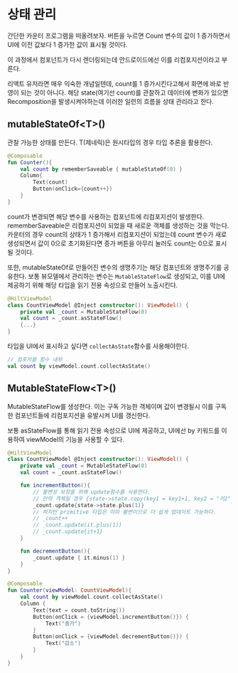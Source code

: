 # 상태  관리
간단한 카운터 프로그램을 떠올려보자.
버튼을 누르면 Count 변수의 값이 1 증가하면서 UI에 이전 값보다 1 증가한 값이 표시될 것이다.

이 과정에서 컴포넌트가 다시 렌더링되는데 안드로이드에선 이를 리컴포지션이라고 부른다.

리액트 유저라면 매우 익숙한 개념일텐데, count를 1 증가시킨다고해서 화면에 바로 반영이 되는 것이 아니다. 해당 state(여기선 count)를 관찰하고 데이터에 변화가 있으면 Recomposition을 발생시켜야하는데 이러한 일련의 흐름을 상태 관리라고 한다.

## mutableStateOf\<T>()
관찰 가능한 상태를 만든다. T(제네릭)은 원시타입의 경우 타입 추론을 활용한다.

```kotlin
@Composable
fun Counter(){
	val count by rememberSaveable { mutableStateOf(0) }
	Column{
		Text(count)
		Button(onClick={count++})
	}
}
```

count가 변경되면 해당 변수를 사용하는 컴포넌트에 리컴포지션이 발생한다. rememberSaveable은 리컴포지션이 되었을 때 새로운 객체를 생성하는 것을 막는다. 카운터의 경우 count의 상태가 1 증가해서 리컴포지션이 되었는데 count 변수가 새로 생성되면서 값이 0으로 초기화된다면 증가 버튼을 아무리 눌러도 count는 0으로 표시될 것이다.

또한, mutableStateOf로 만들어진 변수의 생명주기는 해당 컴포넌트와 생명주기를 공유한다.
보통 뷰모델에서 관리하는 변수는 `MutableStateFlow`로 생성되고, 이를 UI에 제공하기 위해 해당 타입을 읽기 전용 속성으로 만들어 노출시킨다.

```kotlin
@HiltViewModel
class CountViewModel @Inject constructor(): ViewModel() {
    private val _count = MutableStateFlow(0)
    val count = _count.asStateFlow()
    {...}
}
```

타입을 UI에서 표시하고 싶다면 `collectAsState`함수를 사용해야한다.

```kotlin
// 컴포저블 함수 내부
val count by viewModel.count.collectAsState()
```

## MutableStateFlow\<T>()
MutableStateFlow를 생성한다. 이는 구독 가능한 객체이며 값이 변경될시 이를 구독한 컴포넌트들에 리컴포지션을 유발시켜 UI를 갱신한다.

보통 asStateFlow를 통해 읽기 전용 속성으로 UI에 제공하고, UI에선 by 키워드를 이용하여 viewModel의 기능을 사용할 수 있다.

```kotlin
@HiltViewModel
class CountViewModel @Inject constructor(): ViewModel() {
    private val _count = MutableStateFlow(0)
    val count = _count.asStateFlow()

    fun incrementButton(){
		// 불변성 보장을 위해 update함수를 사용한다.
		// 만약 객체일 경우 {state->state.copy(key1 = key1+1, key2 = "키2")}와 같이 새로운 객체를 생성해 리턴해야한다.
        _count.update{state->state.plus(1)}
		// 하지만 primitive 타입은 이미 불변이므로 더 쉽게 업데이트 가능하다.
		// _count++
		// _count.update(it.plus(1))
		// _count.update{it+1}
    }

    fun decrementButton(){
        _count.update { it.minus(1) }
    }
}
```

```kotlin
@Composable
fun Counter(viewModel: CountViewModel){
    val count by viewModel.count.collectAsState()
    Column {
        Text(text = count.toString())
        Button(onClick = {viewModel.incrementButton()}) {
            Text("증가")
        }
        Button(onClick = {viewModel.decrementButton()}) {
            Text("감소")
        }
    }
}
```